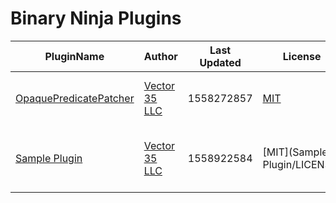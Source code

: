 # Binary Ninja Plugins

| PluginName | Author | Last Updated | License | Type | Description |
|------------|--------|--------------|---------|----------|-------------|
|[OpaquePredicatePatcher](https://github.com/Vector35/OpaquePredicatePatcher)|[Vector 35 LLC](https://github.com/Vector35)|1558272857|[MIT](OpaquePredicatePatcher/LICENSE)|core|Automatically patch opaque predicates|
|[Sample Plugin](https://github.com/Vector35/sample_plugin)|[Vector 35 LLC](https://github.com/Vector35)|1558922584|[MIT](Sample Plugin/LICENSE)|architecture, binaryview, core, helper, ui|This is a short description meant to fit on one line.|


